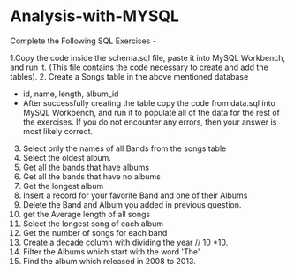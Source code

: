 # Analysis-with-MYSQL
Complete the Following SQL Exercises - 

1.Copy the code inside the schema.sql file, paste it into MySQL Workbench, and run it. 
(This file contains the code necessary to create and add the tables).
2. Create a Songs table in the above mentioned database
 - id, name, length, album_id
 - After successfully creating the table copy the code from data.sql into MySQL Workbench,
and run it to populate all of the data for the rest of the exercises. 
If you do not encounter any errors, then your answer is most likely correct.

3. Select only the names of all Bands from the songs table
4. Select the oldest album.
5. Get all the bands that have albums
6. Get all the bands that have no albums
7. Get the longest album
8. Insert a record for your favorite Band and one of their Albums
9. Delete the Band and Album you added in previous question.
10. get the Average length of all songs
11. Select the longest song of each album
12. Get the number of songs for each band
13. Create a decade column with dividing the year // 10 *10.
14. Filter the Albums which start with the word 'The'
15. Find the album which released in 2008 to 2013.
